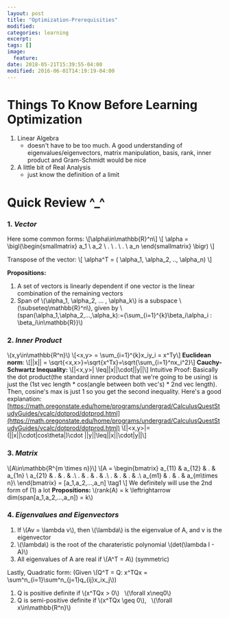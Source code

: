 ```yaml
---
layout: post
title: "Optimization-Prerequisities"
modified:
categories: learning
excerpt:
tags: []
image:
  feature:
date: 2018-05-21T15:39:55-04:00
modified: 2016-06-01T14:19:19-04:00
---
```


# Things To Know Before Learning Optimization
1. Linear Algebra
	- doesn't have to be too much. A good understanding of eigenvalues/eigenvectors, matrix manipulation, basis, rank, inner product and Gram-Schmidt would be nice
2. A little bit of Real Analysis
	- just know the definition of a limit

# Quick Review ^_^
### 1. _Vector_

Here some common forms:
\\[\alpha\in\mathbb{R}^n\\]
\\[ \alpha =
\bigl(\begin{smallmatrix}
  a_1 \\
  a_2 \\
  .   \\
  .   \\
  .   \\
  a_n
\end{smallmatrix} \bigr)
\\]

Transpose of the vector:
\\[
\alpha^T = ( \alpha_1, \alpha_2, .., \alpha_n)
\\]

**Propositions:**
1. A set of vectors is linearly dependent if one vector is the linear combination of the remaining vectors
2. Span of \\(\alpha_1, \alpha_2, ... , \alpha_k\\) is a subspace \\(\subseteq\mathbb{R}^n\\), given by \\(span(\alpha_1,\alpha_2,...,\alpha_k):=\{\sum_{i=1}^{k}\beta_i\alpha_i : \beta_i\in\mathbb{R}\}\\)

### 2. _Inner Product_
\\(x,y\in\mathbb{R^n}\\)
\\[<x,y> = \sum_{i=1}^{k}x_iy_i = x^Ty\\]
**Euclidean norm**:
\\[||x|| = \sqrt{<x,x>}=\sqrt{x^Tx}=\sqrt{\sum_{i=1}^nx_i^2}\\]
**Cauchy-Schwartz Inequality:**
\\[|<x,y>| \leq||x||\cdot||y||\\]
Intuitive Proof:
Basically the dot product(the standard inner product that we're going to be using) is just the (1st vec length * cos(angle between both vec's) * 2nd vec length).
Then, cosine's max is just 1 so you get the second inequality.
Here's a good explanation: [https://math.oregonstate.edu/home/programs/undergrad/CalculusQuestStudyGuides/vcalc/dotprod/dotprod.html](https://math.oregonstate.edu/home/programs/undergrad/CalculusQuestStudyGuides/vcalc/dotprod/dotprod.html)
\\[|<x,y>|=(||x||\cdot|cos\theta|)\cdot ||y||\leq||x||\cdot|y||\\]
### 3. _Matrix_
\\[A\in\mathbb{R^{m \times n}}\\]
\\[A = \begin{bmatrix}
a_{11} & a_{12} & . & a_{1n} \\
a_{21} & . & . & .\\
. & . & . & .\\
.  & . & . & .\\
a_{m1} & . & . & a_{m\times n}\\
\end{bmatrix} = [a_1,a_2,...,a_n]
\tag1 \\]
We definitely will use the 2nd form of (1) a lot
**Propositions:**
\\(rank(A) = k \leftrightarrow dim(span[a_1,a_2,...,a_n]) = k\\)

### 4. _Eigenvalues and Eigenvectors_
  1. If \\(Av = \lambda v\\), then \\(\lambda\\) is the eigenvalue of A, and v is the eigenvector
  2. \\(\lambda\\) is the root of the charateristic polynomial \\(det(\lambda I - A)\\)
  3. All eigenvalues of A are real if \\(A^T = A\\) (symmetric)

Lastly,
Quadratic form: (Given \\(Q^T = Q: x^TQx = \sum^n_{i=1}\sum^n_{j=1}q_{ij}x_ix_j\\))
1. Q is positive definite if \\(x^TQx > 0\\) &nbsp; \\(\forall x\neq0\\)
2. Q is semi-positive definite if \\(x^TQx \geq 0\\), &nbsp; \\(\forall x\in\mathbb{R^n}\\)
